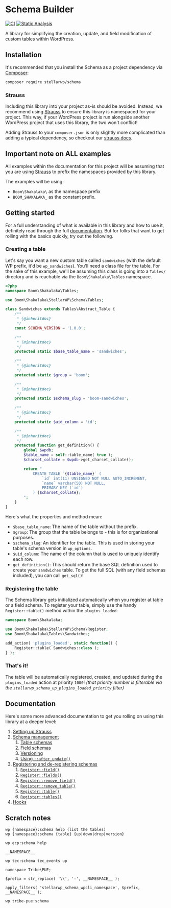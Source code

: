 # Schema Builder

[![CI](https://github.com/stellarwp/schema/workflows/CI/badge.svg)](https://github.com/stellarwp/schema/actions?query=branch%3Amain) [![Static Analysis](https://github.com/stellarwp/schema/actions/workflows/static-analysis.yml/badge.svg)](https://github.com/stellarwp/schema/actions/workflows/static-analysis.yml)

A library for simplifying the creation, update, and field modification of custom tables within WordPress.

## Installation

It's recommended that you install the Schema as a project dependency via [Composer](https://getcomposer.org/):

```bash
composer require stellarwp/schema
```

### Strauss

Including this library into your project as-is should be avoided. Instead, we recommend using [Strauss](https://github.com/BrianHenryIE/strauss) to ensure this library is namespaced for your project. This way, if your WordPress project is run alongside another WordPress project that uses this library, the two won't conflict!

Adding Strauss to your `composer.json` is only slightly more complicated than adding a typical dependency, so checkout our [strauss docs](docs/strauss-setup.md).

## Important note on ALL examples

All examples within the documentation for this project will be assuming that you are using [Strauss](#strauss) to prefix the namespaces provided by this library.

The examples will be using:

* `Boom\Shakalaka\` as the namespace prefix
* `BOOM_SHAKALAKA_` as the constant prefix.

## Getting started

For a full understanding of what is available in this library and how to use it, definitely read through the full [documentation](#documentation). But for folks that want to get rolling with the basics quickly, try out the following.

### Creating a table

Let's say you want a new custom table called `sandwiches` (with the default WP prefix, it'd be `wp_sandwiches`). You'll need a class file for the table. For the sake of this example, we'll be assuming this class is going into a `Tables/` directory and is reachable via the `Boom\Shakalaka\Tables` namespace.

```php
<?php
namespace Boom\Shakalaka\Tables;

use Boom\Shakalaka\StellarWP\Schema\Tables;

class Sandwiches extends Tables\Abstract_Table {
	/**
	 * {@inheritdoc}
	 */
	const SCHEMA_VERSION = '1.0.0';

	/**
	 * {@inheritdoc}
	 */
	protected static $base_table_name = 'sandwiches';

	/**
	 * {@inheritdoc}
	 */
	protected static $group = 'boom';

	/**
	 * {@inheritdoc}
	 */
	protected static $schema_slug = 'boom-sandwiches';

	/**
	 * {@inheritdoc}
	 */
	protected static $uid_column = 'id';

	/**
	 * {@inheritdoc}
	 */
	protected function get_definition() {
		global $wpdb;
		$table_name = self::table_name( true );
		$charset_collate = $wpdb->get_charset_collate();

		return "
			CREATE TABLE `{$table_name}` (
				`id` int(11) UNSIGNED NOT NULL AUTO_INCREMENT,
				`name` varchar(50) NOT NULL,
				PRIMARY KEY (`id`)
			) {$charset_collate};
		";
	}
}
```

Here's what the properties and method mean:

* `$base_table_name`: The name of the table without the prefix.
* `$group`: The group that the table belongs to - this is for organizational purposes.
* `$schema_slug`: An identifier for the table. This is used in storing your table's schema version in `wp_options`.
* `$uid_column`: The name of the column that is used to uniquely identify each row.
* `get_definition()`: This should return the base SQL definition used to create your `sandwiches` table. To get the full SQL (with any field schemas included), you can call `get_sql()`!

### Registering the table

The Schema library gets initialized automatically when you register at table or a field schema. To register your table, simply use the handy `Register::table()` method within the `plugins_loaded`:

```php
namespace Boom\Shakalaka;

use Boom\Shakalaka\StellarWP\Schema\Register;
use Boom\Shakalaka\Tables\Sandwiches;

add_action( 'plugins_loaded', static function() {
	Register::table( Sandwiches::class );
} );
```

### That's it!

The table will be automatically registered, created, and updated during the `plugins_loaded` action at priority `1000`! _(that priority number is filterable via the `stellarwp_schema_up_plugins_loaded_priority` filter)_

## Documentation

Here's some more advanced documentation to get you rolling on using this library at a deeper level:

1. [Setting up Strauss](docs/strauss-setup.md)
1. [Schema management](docs/schemas.md)
	1. [Table schemas](docs/schemas-table.md)
	1. [Field schemas](docs/schemas-field.md)
	1. [Versioning](docs/schemas-versioning.md)
	1. [Using `::after_update()`](docs/schemas-after-update.md)
1. [Registering and de-registering schemas](docs/registering-and-deregistering.md)
	1. [`Register::field()`](docs/registering-and-deregistering.md#register-field)
	1. [`Register::fields()`](docs/registering-and-deregistering.md#register-fields)
	1. [`Register::remove_field()`](docs/registering-and-deregistering.md#register-remove-field)
	1. [`Register::remove_table()`](docs/registering-and-deregistering.md#register-remove-table)
	1. [`Register::table()`](docs/registering-and-deregistering.md#register-table)
	1. [`Register::tables()`](docs/registering-and-deregistering.md#register-tables)
1. [Hooks](docs/hooks.md)

## Scratch notes
```
wp {namespace}:schema help (list the tables)
wp {namespace}:schema {table} {up|down|drop|version}

wp ecp:schema help

__NAMESPACE__

wp tec:schema tec_events up

namespace Tribe\PUE;

$prefix = str_replace( '\\', '-', __NAMESPACE__ );

apply_filters( 'stellarwp_schema_wpcli_namespace', $prefix, __NAMESPACE__ );

wp tribe-pue:schema
```
